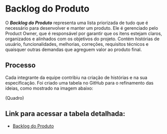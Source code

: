 # Backlog do Produto

O ***Backlog do Produto*** representa uma lista priorizada de tudo que é necessário para desenvolver e manter um produto. Ele é gerenciado pelo Product Owner, que é responsável por garantir que os itens estejam claros, organizados e alinhados com os objetivos do projeto. Contém histórias de usuário, funcionalidades, melhorias, correções, requisitos técnicos e quaisquer outras demandas que agreguem valor ao produto final. 

## Processo

Cada integrante da equipe contribiu na criação de histórias e na sua especificação. Foi criado uma tabela no GitHub para o refinamento das ideias, como mostrado na imagem abaixo:

(Quadro)

## Link para acessar a tabela detalhada:
- [Backlog do Produto]()
